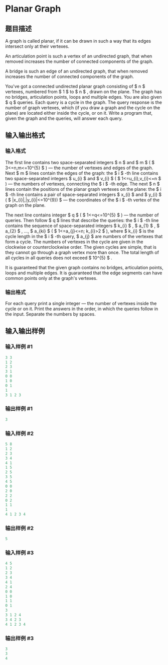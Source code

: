 # Planar Graph

## 题目描述

A graph is called planar, if it can be drawn in such a way that its edges intersect only at their vertexes.

An articulation point is such a vertex of an undirected graph, that when removed increases the number of connected components of the graph.

A bridge is such an edge of an undirected graph, that when removed increases the number of connected components of the graph.

You've got a connected undirected planar graph consisting of $ n $ vertexes, numbered from $ 1 $ to $ n $ , drawn on the plane. The graph has no bridges, articulation points, loops and multiple edges. You are also given $ q $ queries. Each query is a cycle in the graph. The query response is the number of graph vertexes, which (if you draw a graph and the cycle on the plane) are located either inside the cycle, or on it. Write a program that, given the graph and the queries, will answer each query.

## 输入输出格式

### 输入格式

The first line contains two space-separated integers $ n $ and $ m $ ( $ 3<=n,m<=10^{5} $ ) — the number of vertexes and edges of the graph. Next $ m $ lines contain the edges of the graph: the $ i $ -th line contains two space-separated integers $ u_{i} $ and $ v_{i} $ ( $ 1<=u_{i},v_{i}<=n $ ) — the numbers of vertexes, connecting the $ i $ -th edge. The next $ n $ lines contain the positions of the planar graph vertexes on the plane: the $ i $ -th line contains a pair of space-separated integers $ x_{i} $ and $ y_{i} $ ( $ |x_{i}|,|y_{i}|<=10^{9}) $ — the coordinates of the $ i $ -th vertex of the graph on the plane.

The next line contains integer $ q $ ( $ 1<=q<=10^{5} $ ) — the number of queries. Then follow $ q $ lines that describe the queries: the $ i $ -th line contains the sequence of space-separated integers $ k_{i} $ , $ a_{1} $ , $ a_{2} $ , ..., $ a_{ki} $ ( $ 1<=a_{j}<=n; k_{i}&gt;2 $ ), where $ k_{i} $ is the cycle length in the $ i $ -th query, $ a_{j} $ are numbers of the vertexes that form a cycle. The numbers of vertexes in the cycle are given in the clockwise or counterclockwise order. The given cycles are simple, that is they cannot go through a graph vertex more than once. The total length of all cycles in all queries does not exceed $ 10^{5} $ .

It is guaranteed that the given graph contains no bridges, articulation points, loops and multiple edges. It is guaranteed that the edge segments can have common points only at the graph's vertexes.

### 输出格式

For each query print a single integer — the number of vertexes inside the cycle or on it. Print the answers in the order, in which the queries follow in the input. Separate the numbers by spaces.

## 输入输出样例

### 输入样例 #1

```cpp
3 3
1 2
2 3
3 1
0 0
1 0
0 1
1
3 1 2 3

```
### 输出样例 #1

```cpp
3

```
### 输入样例 #2

```cpp
5 8
1 2
2 3
3 4
4 1
1 5
2 5
3 5
4 5
0 0
2 0
2 2
0 2
1 1
1
4 1 2 3 4

```
### 输出样例 #2

```cpp
5

```
### 输入样例 #3

```cpp
4 5
1 2
2 3
3 4
4 1
2 4
0 0
1 0
1 1
0 1
3
3 1 2 4
3 4 2 3
4 1 2 3 4

```
### 输出样例 #3

```cpp
3
3
4

```
